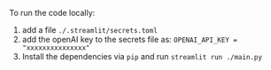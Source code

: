 To run the code locally:

1. add a file `./.streamlit/secrets.toml`
2. add the openAI key to the secrets file as: `OPENAI_API_KEY = "xxxxxxxxxxxxxxx"`
3. Install the dependencies via `pip` and run `streamlit run ./main.py`
